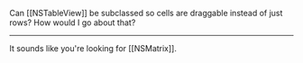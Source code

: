 Can [[NSTableView]] be subclassed so cells are draggable instead of just rows?  How would I go about that?

----

It sounds like you're looking for [[NSMatrix]].